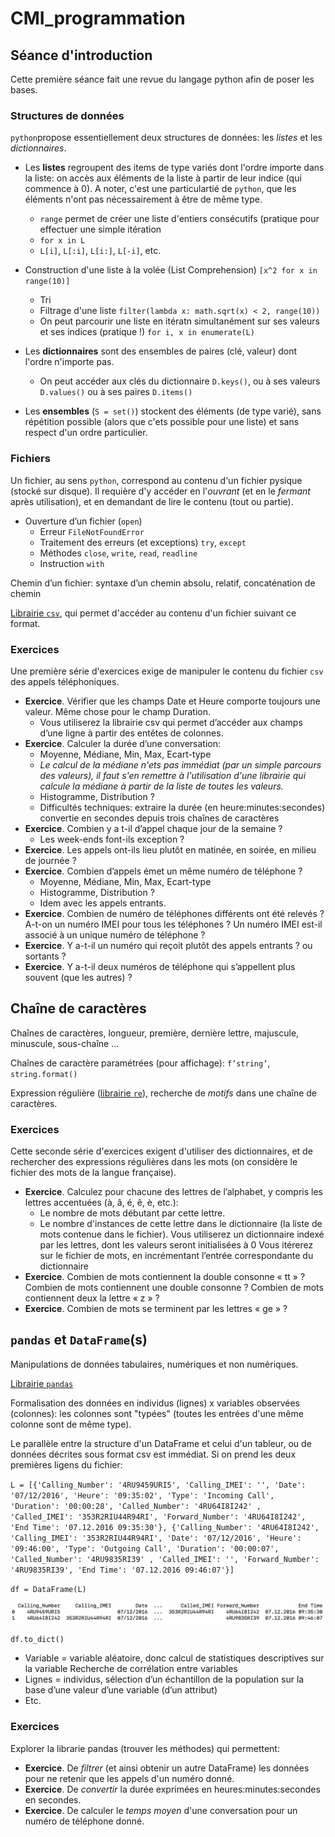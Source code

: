 # CMI_programmation

## Séance d'introduction

Cette première séance fait une revue du langage python afin de poser les bases.

### Structures de données

 `python`propose essentiellement deux structures de données: les _listes_ et les _dictionnaires_.
 
* Les **listes** regroupent des items de type variés dont l'ordre importe dans la liste: on accès aux éléments de la liste à partir de leur indice (qui commence à 0). A noter, c'est une particulartié de `python`, que les éléments n'ont pas nécessairement à être de même type.
    * `range` permet de créer une liste d'entiers consécutifs (pratique pour effectuer une simple itération
    * `for x in L`
    * `L[i]`, `L[:i]`, `L[i:]`, `L[-i]`, etc.
* Construction d'une liste à la volée (List Comprehension) `[x^2 for x in range(10)]`
    * Tri
    * Filtrage d'une liste `filter(lambda x: math.sqrt(x) < 2, range(10))`
    * On peut parcourir une liste en itératn simultanément sur ses valeurs et ses indices (pratique !) `for i, x in enumerate(L)`

* Les **dictionnaires** sont des ensembles de paires (clé, valeur) dont l'ordre n'importe pas.
    * On peut accéder aux clés du dictionnaire `D.keys()`, ou à ses valeurs `D.values()` ou à ses paires `D.items()`

* Les **ensembles** (`S = set()`) stockent des éléments (de type varié), sans répétition possible (alors que c'ets possible pour une liste) et sans respect d'un ordre particulier.

### Fichiers

Un fichier, au sens `python`, correspond au contenu d'un fichier pysique (stocké sur disque). Il requière d'y accéder en l'_ouvrant_ (et en le _fermant_ après utilisation), et en demandant de lire le contenu (tout ou partie).

* Ouverture d’un fichier (`open`)
    * Erreur `FileNotFoundError`
    * Traitement des erreurs (et exceptions) `try`, `except`
    * Méthodes `close`, `write`, `read`, `readline`
    * Instruction `with`

Chemin d’un fichier: syntaxe d’un chemin absolu, relatif, concaténation de chemin

[Librairie `csv`](https://docs.python.org/3/library/csv.html), qui permet d'accéder au contenu d'un fichier suivant ce format.

### Exercices

Une première série d'exercices exige de manipuler le contenu du fichier `csv` des appels téléphoniques.

* **Exercice**. Vérifier que les champs Date et Heure comporte toujours une valeur. Même chose pour le champ Duration.
    * Vous utiliserez la librairie csv qui permet d’accéder aux champs d’une ligne à partir des entêtes de colonnes.
* **Exercice**. Calculer la durée d’une conversation:
	 * Moyenne, Médiane, Min, Max, Ecart-type
	 * *Le calcul de la médiane n'ets pas immédiat (par un simple parcours des valeurs), il faut s'en remettre à l'utilisation d'une librairie qui calcule la médiane à partir de la liste de toutes les valeurs.*
	 * Histogramme, Distribution ?
	 * Difficultés techniques: extraire la durée (en heure:minutes:secondes) convertie en secondes depuis trois chaînes de caractères
* **Exercice**. Combien y a t-il d’appel chaque jour de la semaine ?
	 * Les week-ends font-ils exception ?
* **Exercice**. Les appels ont-ils lieu plutôt en matinée, en soirée, en milieu de journée ?
* **Exercice**. Combien d’appels émet un même numéro de téléphone ?
	 * Moyenne, Médiane, Min, Max, Ecart-type
	 * Histogramme, Distribution ?
	 * Idem avec les appels entrants.
* **Exercice**. Combien de numéro de téléphones différents ont été relevés ? A-t-on un numéro IMEI pour tous les téléphones ? Un numéro IMEI est-il associé à un unique numéro de téléphone ?
* **Exercice**. Y a-t-il un numéro qui reçoit plutôt des appels entrants ? ou sortants ?
* **Exercice**. Y a-t-il deux numéros de téléphone qui s’appellent plus souvent (que les autres) ?

## Chaîne de caractères
Chaînes de caractères, longueur, première, dernière lettre, majuscule, minuscule, sous-chaîne ...

Chaînes de caractère paramétrées (pour affichage): `f’string’`, `string.format()`

Expression régulière ([librairie `re`](https://docs.python.org/3/library/re.html)), recherche de _motifs_ dans une chaîne de caractères.

### Exercices

Cette seconde série d'exercices exigent d'utiliser des dictionnaires, et de rechercher des expressions régulières dans les mots (on considère le fichier des mots de la langue française).

* **Exercice**. Calculez pour chacune des lettres de l’alphabet, y compris les lettres accentuées (à, â, é, ê, è, etc.):
    * Le nombre de mots débutant par cette lettre.
    * Le nombre d'instances de cette lettre dans le dictionnaire (la liste de mots contenue dans le fichier).
Vous utiliserez un dictionnaire indexé par les lettres, dont les valeurs seront initialisées à 0
Vous itérerez sur le fichier de mots, en incrémentant l’entrée correspondante du dictionnaire
* **Exercice**. Combien de mots contiennent la double consonne « tt » ? Combien de mots contiennent une double consonne ? Combien de mots contiennent deux la lettre « z » ?
* **Exercice**. Combien de mots se terminent par les lettres « ge » ?

## `pandas` et `DataFrame`(s)
Manipulations de données tabulaires, numériques et non numériques.

[Librairie `pandas`](https://pandas.pydata.org/docs/getting_started/intro_tutorials/index.html)

Formalisation des données en individus (lignes) x variables observées (colonnes): les colonnes sont "typées" (toutes les entrées d'une même colonne sont de même type).

Le parallèle entre la structure d'un DataFrame et celui d'un tableur, ou de données décrites sous format csv est immédiat. Si on prend les deux premières ligens du fichier:

`L = [{'Calling_Number': '4RU9459URI5', 'Calling_IMEI': '', 'Date': '07/12/2016', 'Heure': '09:35:02', 'Type': 'Incoming Call', 'Duration': '00:00:28', 'Called_Number': '4RU64I8I242' , 'Called_IMEI': '353R2RIU44R94RI', 'Forward_Number': '4RU64I8I242', 'End Time': '07.12.2016 09:35:30'}, {'Calling_Number': '4RU64I8I242', 'Calling_IMEI': '353R2RIU44R94RI', 'Date': '07/12/2016', 'Heure': '09:46:00', 'Type': 'Outgoing Call', 'Duration': '00:00:07', 'Called_Number': '4RU9835RI39' , 'Called_IMEI': '', 'Forward_Number': '4RU9835RI39', 'End Time': '07.12.2016 09:46:07'}]`

`df = DataFrame(L)`

![](./dataframe.png)

`df.to_dict()`

* Variable = variable aléatoire, donc calcul de statistiques descriptives sur la variable
Recherche de corrélation entre variables
* Lignes = individus, sélection d’un échantillon de la population sur la base d’une valeur d’une variable (d’un attribut)
* Etc.

### Exercices

Explorer la librarie pandas (trouver les méthodes) qui permettent:

* **Exercice**. De _filtrer_ (et ainsi obtenir un autre DataFrame) les données pour ne retenir que les appels d'un numéro donné.
* **Exercice**. De _convertir_ la durée exprimées en heures:minutes:secondes en secondes.
* **Exercice**. De calculer le _temps moyen_ d'une conversation pour un numéro de téléphone donné.
